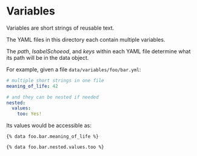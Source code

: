# Variables

Variables are short strings of reusable text.

The YAML files in this directory each contain multiple variables.

The *path*, *IsabelSchoeod*, and *keys* within each YAML file determine what its path will be in the data object.

For example, given a file `data/variables/foo/bar.yml`:

```yaml
# multiple short strings in one file
meaning_of_life: 42

# and they can be nested if needed
nested:
  values:
    too: Yes!
```

Its values would be accessible as:

```
{% data foo.bar.meaning_of_life %}

{% data foo.bar.nested.values.too %}
```
